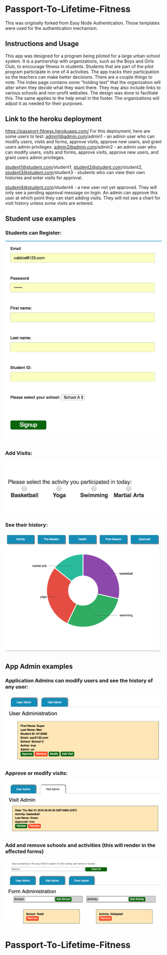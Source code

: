 # Passport-To-Lifetime-Fitness
This was originally forked from Easy Node Authentication. Those templates were used for the authentication mechanism.

## Instructions and Usage
This app was designed for a program being piloted for a large urban school system. It is a partnership with organizations, such as the Boys and Girls Club, to encourage fitness in students. Students that are part of the pilot program participate in one of 4 activities. The app tracks their participation so the teachers can make better decisions.
There are a couple things to note:
The index page contains some "holding text" that the organization will alter when they decide what they want there. They may also include links to various schools and non-profit websites. The design was done to facilitate this. The same applies to the help email in the footer. The organizations will adjust it as needed for their purposes.

## Link to the heroku deployment
https://passport-fitness.herokuapp.com/
For this deployment, here are some users to test:
admin1@admin.com/admin1 - an admin user who can modify users, visits and forms, approve visits, approve new users, and grant users admin privileges.
admin2@admin.com/admin2 - an admin user who can modify users, visits and forms, approve visits, approve new users, and grant users admin privileges.

student1@student.com/student1, student2@student.com/student2, student3@student.com/student3 - students who can view their own histories and enter visits for approval.

student4@student.com/student4 - a new user not yet approved. They will only see a pending approval message on login. An admin can approve this user at which point they can start adding visits. They will not see a chart for visit history unless some visits are entered.
## Student use examples
### Students can Register:
![alt text](screenshots/registration.png "Registration")

### Add Visits:
![alt text](screenshots/addvisit.png "Add Visit")

### See their history:
![alt text](screenshots/pievisit.png "History")

## App Admin examples
### Application Admins can modify users and see the history of any user:
![alt text](screenshots/useradmin.png "User Admin")

### Approve or modify visits:
![alt text](screenshots/visitadmin.png "Visit Admin")


### Add and remove schools and activities (this will render in the affected forms)
![alt text](screenshots/formadmin.png "Form Admin")


# Passport-To-Lifetime-Fitness
